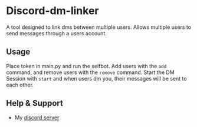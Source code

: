 # Discord-dm-linker

A tool designed to link dms between multiple users. Allows multiple users to send messages through a users account.

## Usage

Place token in main.py and run the selfbot. Add users with the `add` command, and remove users with the `remove` command. Start the DM Session with `start` and when users dm you, their messages will be sent to each other.


## Help & Support
- My [discord server](https://discord.gg/qCJwVERPRV)
